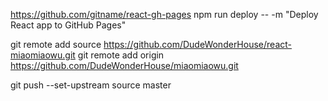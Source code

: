 https://github.com/gitname/react-gh-pages
npm run deploy -- -m "Deploy React app to GitHub Pages"

git remote add source https://github.com/DudeWonderHouse/react-miaomiaowu.git
git remote add origin https://github.com/DudeWonderHouse/miaomiaowu.git


git push --set-upstream source master
